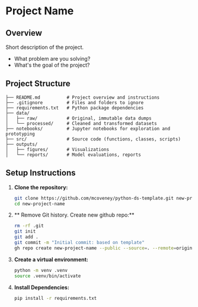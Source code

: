 # Project Name

## Overview
Short description of the project.
- What problem are you solving?
- What's the goal of the project?

## Project Structure
   ```
   ├── README.md          # Project overview and instructions
   ├── .gitignore         # Files and folders to ignore
   ├── requirements.txt   # Python package dependencies
   ├── data/
   │   ├── raw/           # Original, immutable data dumps
   │   └── processed/     # Cleaned and transformed datasets
   ├── notebooks/         # Jupyter notebooks for exploration and prototyping
   ├── src/               # Source code (functions, classes, scripts)
   ├── outputs/
   │   ├── figures/       # Visualizations
   │   └── reports/       # Model evaluations, reports
   ```

## Setup Instructions

1. **Clone the repository:**
   ```bash
   git clone https://github.com/mcoveney/python-ds-template.git new-project-name
   cd new-project-name

2. ** Remove Git history. Create new github repo:**
   ```bash
   rm -rf .git
   git init
   git add .
   git commit -m "Initial commit: based on template"
   gh repo create new-project-name --public --source=. --remote=origin --push

3. **Create a virtual environment:**
   ```bash
   python -m venv .venv
   source .venv/bin/activate

4. **Install Dependencies:**
   ```bash
   pip install -r requirements.txt

